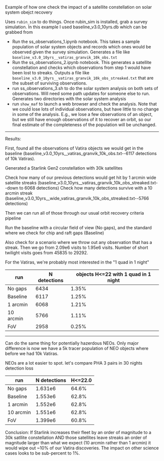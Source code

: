 Example of how one check the impact of a satellite constellation on solar system obejct recovery

Uses `rubin_sim` to do things. Once rubin_sim is installed, grab a survey simulation. In this example I used baseline_v3.0_10yrs.db which can be grabbed from 

* Run the ss_observations_1.ipynb notebook. This takes a sample population of solar system objects and records which ones would be observed given the survey simulation. Generates a file like `baseline_v3.0_10yrs__vatiras_granvik_10k_obs.txt`
* Run the ss_observations_2.ipynb notebook. This generates a satellite constellation and checks which observations from step 1 would have been lost to streaks. Outputs a file like `baseline_v3.0_10yrs__vatiras_granvik_10k_obs_streaked.txt` that are the subset of surviving observations.
* run ss_observations_3.sh to do the solar system analysis on both sets of observations. Will need some path updates for someone else to run. Generates two directories with the solar system analysis
* run `show_maf` to launch a web browser and check the analysis. Note that we could lose lots of individual observations, but have little to no change in some of the analysis. E.g., we lose a few observations of an object, but we still have enough observations of it to recover an orbit, so our final estimate of the completeness of the population will be unchanged.




------

Results:

First, found all the observations of Vatira objects we would get in the baseline (baseline_v3.0_10yrs__vatiras_granvik_10k_obs.txt--6117 detections of 10k Vatiras).

Generated a Starlink Gen2 constellation with 30k satellites

Check how many of our previous detections would get hit by 1 arcmin wide satellite streaks (baseline_v3.0_10yrs__vatiras_granvik_10k_obs_streaked.txt--down to 6068 detections)
Check how many detections survive with a 10 arcmin streak (baseline_v3.0_10yrs__wide_vatiras_granvik_10k_obs_streaked.txt--5766 detections)

Then we can run all of those through our usual orbit recovery criteria pipeline

Run the baseline with a circular field of view (No gaps), and the standard where we check for chip and raft gaps (Baseline)

Also check for a scenario where we throw out any observation that has a streak. Then we go from 2.09e6 visits to 1.95e6 visits. Number of short twilight visits goes from 45835 to 29292.

For the Vatiras, we're probably most interested in the "1 quad in 1 night"

| run        |N detections |      objects H<=22 with 1 quad in 1 night       | 
| -----      | -----       |       --------------- |
| No gaps    |6434         |       1.35% |
| Baseline   |6117         |       1.25%  |
| 1 arcmin   |6068         |       1.21%  |
| 10 arcmin  |5766         |       1.11%  |
| FoV        |2958         |       0.25%   |

------

Can do the same thing for potentially hazerdous NEOs. Only major difference is now we have a 5k tracer population of NEO objects where before we had 10k Vatiras.

NEOs are a lot easier to spot. let's compare PHA 3 pairs in 30 nights detection loss


| run        |N detections |      H<=22.0       | 
| -----      | -----       |       --------------- |
| No gaps    | 1.631e6     |       64.6%   |
| Baseline   | 1.553e6        |    62.8%    |
| 1 arcmin   | 1.552e6        |    62.8%    |
| 10 arcmin  | 1.551e6        |    62.8%    |
| FoV        | 1.399e6        |    60.8%  |


Conclusion:  If Starlink increases their fleet by an order of magnitude to a 30k satllite constellation AND those satellites leave streaks an order of magnitude larger than what we expect (10 arcmin rather than 1 arcmin) it would wipe out ~10% of our Vatira discoveries. The impact on other science cases looks to be sub-percent to 1%. 




